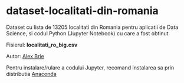 # dataset-localitati-din-romania
Dataset cu lista de 13205 localitati din Romania pentru aplicatii de Data Science, si codul Python (Jupyter Notebook) cu care a fost obtinut

Fisierul: **localitati\_ro\_big.csv**

Autor: [Alex Brie](https://alexbrie.net)

Pentru instalare/rulare a codului Jupyter, recomand instalarea sa prin distributia [Anaconda](https://www.continuum.io/downloads)


